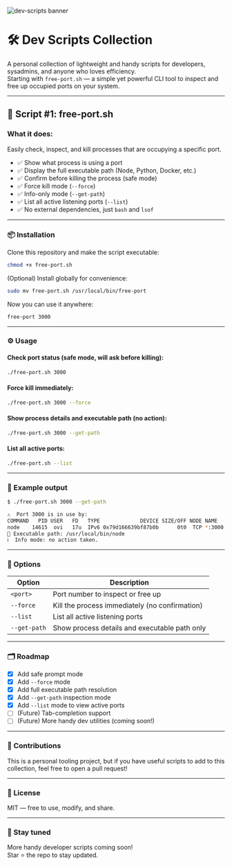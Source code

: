 
![dev-scripts banner](./docs/banner.png)

# 🛠️ Dev Scripts Collection

A personal collection of lightweight and handy scripts for developers, sysadmins, and anyone who loves efficiency.  
Starting with `free-port.sh` — a simple yet powerful CLI tool to inspect and free up occupied ports on your system.

---

## 🚀 Script #1: free-port.sh

### What it does:
Easily check, inspect, and kill processes that are occupying a specific port.

- ✅ Show what process is using a port
- ✅ Display the full executable path (Node, Python, Docker, etc.)
- ✅ Confirm before killing the process (safe mode)
- ✅ Force kill mode (`--force`)
- ✅ Info-only mode (`--get-path`)
- ✅ List all active listening ports (`--list`)
- ✅ No external dependencies, just `bash` and `lsof`

---

### 📦 Installation

Clone this repository and make the script executable:

```bash
chmod +x free-port.sh
```

(Optional) Install globally for convenience:

```bash
sudo mv free-port.sh /usr/local/bin/free-port
```

Now you can use it anywhere:

```bash
free-port 3000
```

---

### ⚙️ Usage

#### Check port status (safe mode, will ask before killing):
```bash
./free-port.sh 3000
```

#### Force kill immediately:
```bash
./free-port.sh 3000 --force
```

#### Show process details and executable path (no action):
```bash
./free-port.sh 3000 --get-path
```

#### List all active ports:
```bash
./free-port.sh --list
```

---

### 🧩 Example output

```bash
$ ./free-port.sh 3000 --get-path

⚠️  Port 3000 is in use by:
COMMAND   PID USER   FD   TYPE             DEVICE SIZE/OFF NODE NAME
node    14615  ovi   17u  IPv6 0x79d166639bf87b0b      0t0  TCP *:3000 (LISTEN)
🧩 Executable path: /usr/local/bin/node
ℹ️  Info mode: no action taken.
```

---

### 📖 Options

| Option        | Description                                   |
|---------------|-----------------------------------------------|
| `<port>`      | Port number to inspect or free up             |
| `--force`     | Kill the process immediately (no confirmation) |
| `--list`      | List all active listening ports               |
| `--get-path`  | Show process details and executable path only |

---

### 🗂️ Roadmap

- [x] Add safe prompt mode
- [x] Add `--force` mode
- [x] Add full executable path resolution
- [x] Add `--get-path` inspection mode
- [x] Add `--list` mode to view active ports
- [ ] (Future) Tab-completion support
- [ ] (Future) More handy dev utilities (coming soon!)

---

### 🤝 Contributions

This is a personal tooling project, but if you have useful scripts to add to this collection, feel free to open a pull request!

---

### 📜 License

MIT — free to use, modify, and share.

---

### 🌟 Stay tuned

More handy developer scripts coming soon!  
Star ⭐ the repo to stay updated.
